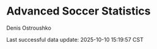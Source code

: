 # Advanced Soccer Statistics
Denis Ostroushko

<!-- gfm -->

Last successful data update: 2025-10-10 15:19:57 CST
